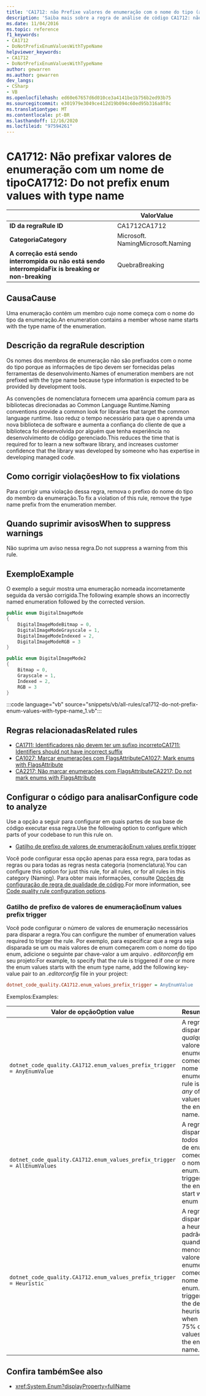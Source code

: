 ```yaml
---
title: 'CA1712: não Prefixe valores de enumeração com o nome do tipo (análise de código)'
description: 'Saiba mais sobre a regra de análise de código CA1712: não Prefixe valores de enumeração com nome de tipo'
ms.date: 11/04/2016
ms.topic: reference
f1_keywords:
- CA1712
- DoNotPrefixEnumValuesWithTypeName
helpviewer_keywords:
- CA1712
- DoNotPrefixEnumValuesWithTypeName
author: gewarren
ms.author: gewarren
dev_langs:
- CSharp
- VB
ms.openlocfilehash: ed60e67657d6d010ce3a4141be1b756b2ed93b75
ms.sourcegitcommit: e301979e3049ce412d19b094c60ed95b316a8f8c
ms.translationtype: MT
ms.contentlocale: pt-BR
ms.lasthandoff: 12/16/2020
ms.locfileid: "97594261"
---
```

# <a name="ca1712-do-not-prefix-enum-values-with-type-name"></a><span data-ttu-id="d2f50-103">CA1712: Não prefixar valores de enumeração com um nome de tipo</span><span class="sxs-lookup"><span data-stu-id="d2f50-103">CA1712: Do not prefix enum values with type name</span></span>

| | <span data-ttu-id="d2f50-104">Valor</span><span class="sxs-lookup"><span data-stu-id="d2f50-104">Value</span></span> |
|-|-|
| <span data-ttu-id="d2f50-105">**ID da regra**</span><span class="sxs-lookup"><span data-stu-id="d2f50-105">**Rule ID**</span></span> |<span data-ttu-id="d2f50-106">CA1712</span><span class="sxs-lookup"><span data-stu-id="d2f50-106">CA1712</span></span>|
| <span data-ttu-id="d2f50-107">**Categoria**</span><span class="sxs-lookup"><span data-stu-id="d2f50-107">**Category**</span></span> |<span data-ttu-id="d2f50-108">Microsoft. Naming</span><span class="sxs-lookup"><span data-stu-id="d2f50-108">Microsoft.Naming</span></span>|
| <span data-ttu-id="d2f50-109">**A correção está sendo interrompida ou não está sendo interrompida**</span><span class="sxs-lookup"><span data-stu-id="d2f50-109">**Fix is breaking or non-breaking**</span></span> |<span data-ttu-id="d2f50-110">Quebra</span><span class="sxs-lookup"><span data-stu-id="d2f50-110">Breaking</span></span>|

## <a name="cause"></a><span data-ttu-id="d2f50-111">Causa</span><span class="sxs-lookup"><span data-stu-id="d2f50-111">Cause</span></span>

<span data-ttu-id="d2f50-112">Uma enumeração contém um membro cujo nome começa com o nome do tipo da enumeração.</span><span class="sxs-lookup"><span data-stu-id="d2f50-112">An enumeration contains a member whose name starts with the type name of the enumeration.</span></span>

## <a name="rule-description"></a><span data-ttu-id="d2f50-113">Descrição da regra</span><span class="sxs-lookup"><span data-stu-id="d2f50-113">Rule description</span></span>

<span data-ttu-id="d2f50-114">Os nomes dos membros de enumeração não são prefixados com o nome do tipo porque as informações de tipo devem ser fornecidas pelas ferramentas de desenvolvimento.</span><span class="sxs-lookup"><span data-stu-id="d2f50-114">Names of enumeration members are not prefixed with the type name because type information is expected to be provided by development tools.</span></span>

<span data-ttu-id="d2f50-115">As convenções de nomenclatura fornecem uma aparência comum para as bibliotecas direcionadas ao Common Language Runtime.</span><span class="sxs-lookup"><span data-stu-id="d2f50-115">Naming conventions provide a common look for libraries that target the common language runtime.</span></span> <span data-ttu-id="d2f50-116">Isso reduz o tempo necessário para que o aprenda uma nova biblioteca de software e aumenta a confiança do cliente de que a biblioteca foi desenvolvida por alguém que tenha experiência no desenvolvimento de código gerenciado.</span><span class="sxs-lookup"><span data-stu-id="d2f50-116">This reduces the time that is required for to learn a new software library, and increases customer confidence that the library was developed by someone who has expertise in developing managed code.</span></span>

## <a name="how-to-fix-violations"></a><span data-ttu-id="d2f50-117">Como corrigir violações</span><span class="sxs-lookup"><span data-stu-id="d2f50-117">How to fix violations</span></span>

<span data-ttu-id="d2f50-118">Para corrigir uma violação dessa regra, remova o prefixo do nome do tipo do membro da enumeração.</span><span class="sxs-lookup"><span data-stu-id="d2f50-118">To fix a violation of this rule, remove the type name prefix from the enumeration member.</span></span>

## <a name="when-to-suppress-warnings"></a><span data-ttu-id="d2f50-119">Quando suprimir avisos</span><span class="sxs-lookup"><span data-stu-id="d2f50-119">When to suppress warnings</span></span>

<span data-ttu-id="d2f50-120">Não suprima um aviso nessa regra.</span><span class="sxs-lookup"><span data-stu-id="d2f50-120">Do not suppress a warning from this rule.</span></span>

## <a name="example"></a><span data-ttu-id="d2f50-121">Exemplo</span><span class="sxs-lookup"><span data-stu-id="d2f50-121">Example</span></span>

<span data-ttu-id="d2f50-122">O exemplo a seguir mostra uma enumeração nomeada incorretamente seguida da versão corrigida.</span><span class="sxs-lookup"><span data-stu-id="d2f50-122">The following example shows an incorrectly named enumeration followed by the corrected version.</span></span>

```csharp
public enum DigitalImageMode
{
    DigitalImageModeBitmap = 0,
    DigitalImageModeGrayscale = 1,
    DigitalImageModeIndexed = 2,
    DigitalImageModeRGB = 3
}

public enum DigitalImageMode2
{
    Bitmap = 0,
    Grayscale = 1,
    Indexed = 2,
    RGB = 3
}
```

:::code language="vb" source="snippets/vb/all-rules/ca1712-do-not-prefix-enum-values-with-type-name_1.vb":::

## <a name="related-rules"></a><span data-ttu-id="d2f50-123">Regras relacionadas</span><span class="sxs-lookup"><span data-stu-id="d2f50-123">Related rules</span></span>

- [<span data-ttu-id="d2f50-124">CA1711: Identificadores não devem ter um sufixo incorreto</span><span class="sxs-lookup"><span data-stu-id="d2f50-124">CA1711: Identifiers should not have incorrect suffix</span></span>](ca1711.md)
- [<span data-ttu-id="d2f50-125">CA1027: Marcar enumerações com FlagsAttribute</span><span class="sxs-lookup"><span data-stu-id="d2f50-125">CA1027: Mark enums with FlagsAttribute</span></span>](ca1027.md)
- [<span data-ttu-id="d2f50-126">CA2217: Não marcar enumerações com FlagsAttribute</span><span class="sxs-lookup"><span data-stu-id="d2f50-126">CA2217: Do not mark enums with FlagsAttribute</span></span>](ca2217.md)

## <a name="configure-code-to-analyze"></a><span data-ttu-id="d2f50-127">Configurar o código para analisar</span><span class="sxs-lookup"><span data-stu-id="d2f50-127">Configure code to analyze</span></span>

<span data-ttu-id="d2f50-128">Use a opção a seguir para configurar em quais partes de sua base de código executar essa regra.</span><span class="sxs-lookup"><span data-stu-id="d2f50-128">Use the following option to configure which parts of your codebase to run this rule on.</span></span>

- [<span data-ttu-id="d2f50-129">Gatilho de prefixo de valores de enumeração</span><span class="sxs-lookup"><span data-stu-id="d2f50-129">Enum values prefix trigger</span></span>](#enum-values-prefix-trigger)

<span data-ttu-id="d2f50-130">Você pode configurar essa opção apenas para essa regra, para todas as regras ou para todas as regras nesta categoria (nomenclatura).</span><span class="sxs-lookup"><span data-stu-id="d2f50-130">You can configure this option for just this rule, for all rules, or for all rules in this category (Naming).</span></span> <span data-ttu-id="d2f50-131">Para obter mais informações, consulte [Opções de configuração de regra de qualidade de código](../code-quality-rule-options.md).</span><span class="sxs-lookup"><span data-stu-id="d2f50-131">For more information, see [Code quality rule configuration options](../code-quality-rule-options.md).</span></span>

### <a name="enum-values-prefix-trigger"></a><span data-ttu-id="d2f50-132">Gatilho de prefixo de valores de enumeração</span><span class="sxs-lookup"><span data-stu-id="d2f50-132">Enum values prefix trigger</span></span>

<span data-ttu-id="d2f50-133">Você pode configurar o número de valores de enumeração necessários para disparar a regra.</span><span class="sxs-lookup"><span data-stu-id="d2f50-133">You can configure the number of enumeration values required to trigger the rule.</span></span> <span data-ttu-id="d2f50-134">Por exemplo, para especificar que a regra seja disparada se um ou mais valores de enum começarem com o nome do tipo enum, adicione o seguinte par chave-valor a um arquivo *. editorconfig* em seu projeto:</span><span class="sxs-lookup"><span data-stu-id="d2f50-134">For example, to specify that the rule is triggered if one or more the enum values starts with the enum type name, add the following key-value pair to an *.editorconfig* file in your project:</span></span>

```ini
dotnet_code_quality.CA1712.enum_values_prefix_trigger = AnyEnumValue
```

<span data-ttu-id="d2f50-135">Exemplos:</span><span class="sxs-lookup"><span data-stu-id="d2f50-135">Examples:</span></span>

| <span data-ttu-id="d2f50-136">Valor de opção</span><span class="sxs-lookup"><span data-stu-id="d2f50-136">Option value</span></span> | <span data-ttu-id="d2f50-137">Resumo</span><span class="sxs-lookup"><span data-stu-id="d2f50-137">Summary</span></span> |
| --- | --- |
|`dotnet_code_quality.CA1712.enum_values_prefix_trigger = AnyEnumValue` | <span data-ttu-id="d2f50-138">A regra será disparada se *qualquer* um dos valores de enumeração começar com o nome do tipo de enumeração.</span><span class="sxs-lookup"><span data-stu-id="d2f50-138">The rule is triggered if *any* of the enum values starts with the enum type name.</span></span>
|`dotnet_code_quality.CA1712.enum_values_prefix_trigger = AllEnumValues` | <span data-ttu-id="d2f50-139">A regra será disparada se *todos* os valores de enumeração começarem com o nome do tipo enum.</span><span class="sxs-lookup"><span data-stu-id="d2f50-139">The rule is triggered if *all* of the enum values start with the enum type name.</span></span>
|`dotnet_code_quality.CA1712.enum_values_prefix_trigger = Heuristic` | <span data-ttu-id="d2f50-140">A regra é disparada usando a heurística padrão, ou seja, quando pelo menos 75% dos valores de enumeração começam com o nome do tipo enum.</span><span class="sxs-lookup"><span data-stu-id="d2f50-140">The rule is triggered using the default heuristic, that is, when at least 75% of the enum values start with the enum type name.</span></span>

## <a name="see-also"></a><span data-ttu-id="d2f50-141">Confira também</span><span class="sxs-lookup"><span data-stu-id="d2f50-141">See also</span></span>

- <xref:System.Enum?displayProperty=fullName>
